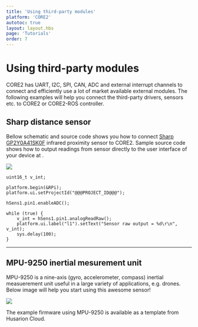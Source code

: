 ```yaml
---
title: 'Using third-party modules'
platform: 'CORE2'
autotoc: true
layout: layout.hbs
page: 'Tutorials'
order: 7
---
```


# Using third-party modules #

CORE2 has UART, I2C, SPI, CAN, ADC and external interrupt channels to connect and efficiently use a lot of market available external modules. 
The following examples will help you connect the third-party drivers, sensors etc. to CORE2 or CORE2-ROS controller.

## Sharp distance sensor ##

Bellow schematic and source code shows you how to connect [Sharp GP2Y0A41SK0F](http://www.sharp-world.com/products/device/lineup/data/pdf/datasheet/gp2y0a41sk_e.pdf "Sharp GP2Y0A41SK0F") infrared proximity sensor to CORE2. Sample source code shows how to output readings from sensor directly to the user interface of your device at [](https://cloud.husarion.com).

<div class="thumb center h200">

![](/assets/img/external-modules/sharp.svg)

</div>

```
uint16_t v_int;

platform.begin(&RPi);
platform.ui.setProjectId("@@@PROJECT_ID@@@");

hSens1.pin1.enableADC();

while (true) {
	v_int = hSens1.pin1.analogReadRaw();
	platform.ui.label("l1").setText("Sensor raw output = %d\r\n", v_int);
	sys.delay(100);
}
```

***

## MPU-9250 inertial mesurement unit ##

MPU-9250 is a nine-axis (gyro, accelerometer, compass) inertial measuerement unit useful in a large variety of applications, e.g. drones. Below image will help you start using this awesome sensor!

<div class="thumb center h200">

![](/assets/img/external-modules/mpu9250.svg)

</div>

The example firmware using MPU-9250 is available as a template from Husarion Cloud.
